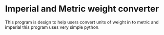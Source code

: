 # Imperial and Metric weight converter
This program is design to help users convert units of weight in to metric and imperial this program uses very simple python.
